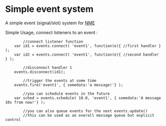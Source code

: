 Simple event system
==========

A simple event (signal/slot) system for [NME](http://nme.io/)

Simple Usage, connect listeners to an event : 
	
			//connect listener function
		var id1 = events.connect( 'event1', function(e){ //first handler } );
		var id2 = events.connect( 'event1', function(e){ //second handler } );

			//disconnect handler 1
		events.disconnect(id1);
		
			//trigger the events at some time
		events.fire('event1', { somedata:'a message!'} );
		
			//you can schedule events in the future
		var sched = events.schedule( 10.0, 'event1', { somedata:'A message 10s from now!'} );
		
			//you can also queue events for the next events.update()
			//this can be used as an overall message queue but explicit control
			
		
